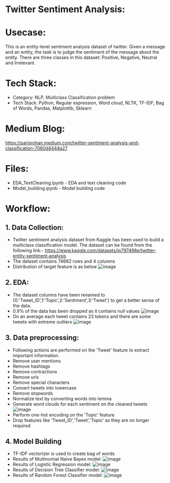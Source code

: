 # Twitter Sentiment Analysis:

# Usecase:
This is an entity-level sentiment analysis dataset of twitter. Given a message and an entity, the task is to judge the sentiment of the message about the entity. There are three classes in this dataset: Positive, Negative, Neutral and Irrelevant.

# Tech Stack:
* Category: NLP, Multiclass Classification problem
* Tech Stack: Python, Regular expression, Word cloud, NLTK, TF-IDF, Bag of Words, Pandas, Matplotlib, Sklearn

# Medium Blog:
https://parisrohan.medium.com/twitter-sentiment-analysis-and-classification-7060d4444a27

# Files:
* EDA_TextCleaning.ipynb - EDA and text cleaning code
* Model_building.ipynb - Model building code

# Workflow:

## 1. Data Collection:
* Twitter sentiment analysis dataset from Kaggle has been used to build a multiclass classification model. The dataset can be found from the following link:-
https://www.kaggle.com/datasets/jp797498e/twitter-entity-sentiment-analysis
* The dataset contains 74682 rows and 4 columns
* Distribution of target feature is as below
![image](https://user-images.githubusercontent.com/49038495/180604148-a2c9f30f-8675-44dd-9558-5ed56e47eb90.png)

## 2. EDA:
* The dataset columns have been renamed to {0:'Tweet_ID',1:'Topic',2:'Sentiment',3:'Tweet'} to get a better sense of the data.
* 0.9% of the data has been dropped as it contains null values
![image](https://user-images.githubusercontent.com/49038495/180604286-710aba29-7787-4794-9c8d-f76db0e101d5.png)
* On an average each tweet contains 23 tokens and there are some tweets with extreme outliers
![image](https://user-images.githubusercontent.com/49038495/180604360-79800e2a-1299-4226-a485-5b9b7625bc89.png)

## 3. Data preprocessing:
* Following actions are performed on the 'Tweet' feature to extract important information.
* Remove user mentions
* Remove hashtags
* Remove contractions
* Remove urls
* Remove special characters
* Convert tweets into lowercase
* Remove stopwords
* Normalize text by converting words into lemma
* Generate word clouds for each sentiment on the cleaned tweets
![image](https://user-images.githubusercontent.com/49038495/180649932-fd958ba5-8e55-4702-902a-ef67884e9087.png)
* Perform one-hot encoding on the 'Topic' feature
* Drop features like 'Tweet_ID','Tweet','Topic' as they are no longer required

## 4. Model Building
* TF-IDF vectorizer is used to create bag of words
* Results of Multinomial Naive Bayes model:
![image](https://user-images.githubusercontent.com/49038495/180604622-5af54079-3112-45cc-8143-ea5c93e232b1.png)
* Results of Logistic Regression model:
![image](https://user-images.githubusercontent.com/49038495/180604643-78b1f3bb-cf4c-4804-a824-c706d376caae.png)
* Results of Decision Tree Classifier model:
![image](https://user-images.githubusercontent.com/49038495/180604662-7f819b8d-18d4-4146-aac9-72964487eb53.png)
* Results of Random Forest Classifier model:
![image](https://user-images.githubusercontent.com/49038495/180604683-09ffc6b2-f4e1-4fc4-b418-ce95c5fd3fa7.png)

